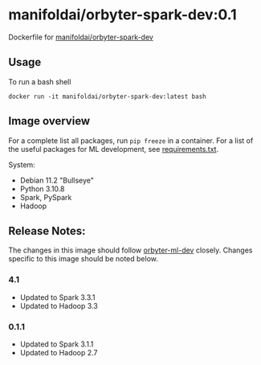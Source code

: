 # manifoldai/orbyter-spark-dev:0.1

Dockerfile for [manifoldai/orbyter-spark-dev](https://hub.docker.com/r/manifoldai/orbyter-spark-dev)

## Usage

To run a bash shell

`docker run -it manifoldai/orbyter-spark-dev:latest bash`

## Image overview

For a complete list all packages, run `pip freeze` in a container. For a list of the useful packages for ML development, see [requirements.txt](requirements.txt).

System:

- Debian 11.2 "Bullseye"
- Python 3.10.8
- Spark, PySpark
- Hadoop

## Release Notes:

The changes in this image should follow [orbyter-ml-dev](../orbyter-ml-dev/README.md) closely. Changes specific to this image should be noted below.

### 4.1

- Updated to Spark 3.3.1
- Updated to Hadoop 3.3

### 0.1.1

- Updated to Spark 3.1.1
- Updated to Hadoop 2.7
